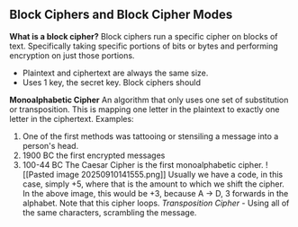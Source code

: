 ## Block Ciphers and Block Cipher Modes
**What is a block cipher?**
Block ciphers run a specific cipher on blocks of text. Specifically taking specific portions of bits or bytes and performing encryption on just those portions. 
- Plaintext and ciphertext are always the same size. 
- Uses 1 key, the secret key. 
Block ciphers should

**Monoalphabetic Cipher**
An algorithm that only uses one set of substitution or transposition. This is mapping one letter in the plaintext to exactly one letter in the ciphertext. Examples:
1. One of the first methods was tattooing or stensiling a message into a person's head. 
2. 1900 BC the first encrypted messages
3. 100-44 BC The Caesar Cipher is the first monoalphabetic cipher. 
![[Pasted image 20250910141555.png]]
Usually we have a code, in this case, simply +5, where that is the amount to which we shift the cipher. In the above image, this would be +3, because A -> D, 3 forwards in the alphabet. Note that this cipher loops. 
*Transposition Cipher* - Using all of the same characters, scrambling the message. 

